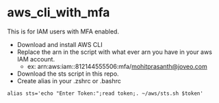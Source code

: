 # aws_cli_with_mfa

This is for IAM users with MFA enabled.

- Download and install AWS CLI
- Replace the arn in the script with what ever arn you have in your aws IAM account.
  * ex: arn:aws:iam::812144555506:mfa/mohitprasanth@joveo.com
- Download the sts script in this repo.
- Create alias in your .zshrc or .bashrc

```
alias sts='echo "Enter Token:";read token;. ~/aws/sts.sh $token'
```
